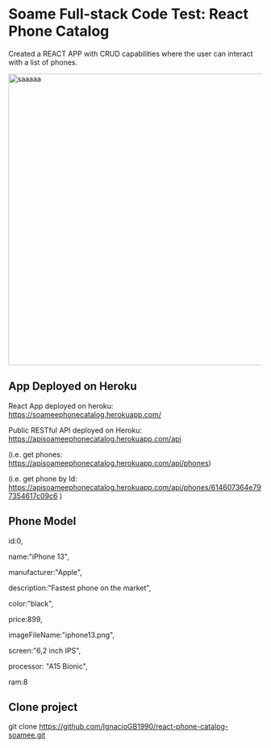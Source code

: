 # Soame Full-stack Code Test: React Phone Catalog
Created a REACT APP with CRUD capabilities where the user can interact with a list of phones.

<img width="577" alt="saaaaa" src="https://user-images.githubusercontent.com/55360078/133898643-10b67c50-fa14-473a-9954-87c965a3d145.png">

## App Deployed on Heroku
React App deployed on heroku: https://soameephonecatalog.herokuapp.com/

Public RESTful API deployed on Heroku: https://apisoameephonecatalog.herokuapp.com/api

(i.e. get phones: https://apisoameephonecatalog.herokuapp.com/api/phones)

(i.e. get phone by Id: https://apisoameephonecatalog.herokuapp.com/api/phones/614607364e797354617c09c6 )



## Phone Model

 id:0,
 
 name:"iPhone 13",
 
 manufacturer:"Apple",
 
 description:"Fastest phone on the market",
 
 color:"black",
 
 price:899,
 
 imageFileName:"iphone13.png",
 
 screen:"6,2 inch IPS",
 
 processor: "A15 Bionic",
 
 ram:8

## Clone project
git clone https://github.com/IgnacioGB1990/react-phone-catalog-soamee.git



